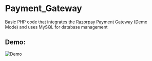 # Payment_Gateway
Basic PHP code that integrates the Razorpay Payment Gateway (Demo Mode) and uses MySQL for database management

## Demo:
![Demo](https://github.com/Akshat7274/Payment_Gateway/assets/71334938/320bce29-869e-4d28-8952-0a96f70eb740)

